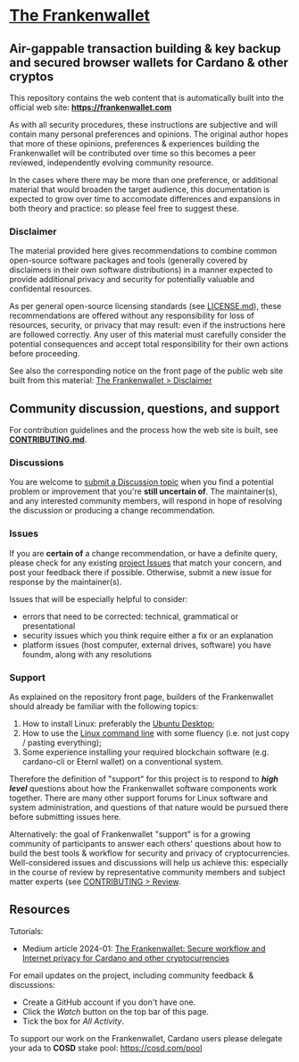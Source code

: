 # [The Frankenwallet](https://frankenwallet.com)

## Air-gappable transaction building & key backup and secured browser wallets for Cardano & other cryptos

This repository contains the web content that is automatically built into the official web site: **https://frankenwallet.com**

As with all security procedures, these instructions are subjective and will contain many personal preferences and opinions.  The original author hopes that more of these opinions, preferences & experiences building the Frankenwallet will be contributed over time so this becomes a peer reviewed, independently evolving community resource.

In the cases where there may be more than one preference, or additional material that would broaden the target audience, this documentation is expected to grow over time to accomodate differences and expansions in both theory and practice: so please feel free to suggest these.

### Disclaimer

The material provided here gives recommendations to combine common open-source software packages and tools (generally covered by disclaimers in their own software distributions) in a manner expected to provide additional privacy and security for potentially valuable and confidental resources.

As per general open-source licensing standards (see [LICENSE.md](LICENSE.md)), these recommendations are offered without any responsibility for loss of resources, security, or privacy that may result: even if the instructions here are followed correctly.  Any user of this material must carefully consider the potential consequences and accept total responsibility for their own actions before proceeding.

See also the corresponding notice on the front page of the public web site built from this material: [The Frankenwallet > Disclaimer](https://frankenwallet.com/#disclaimer)

## Community discussion, questions, and support
[//]: # (the heading before I renamed it; used in M1 PoA:)
<a id="suggesting-updates-to-the-documentation"></a>

For contribution guidelines and the process how the web site is built, see **[CONTRIBUTING.md](CONTRIBUTING.md)**.

### Discussions

You are welcome to [submit a Discussion topic](https://github.com/rphair/frankenwallet/discussions) when you find a potential problem or improvement that you're **still uncertain of**.  The maintainer(s), and any interested community members, will respond in hope of resolving the discussion or producing a change recommendation.

### Issues

If you are **certain of** a change recommendation, or have a definite query, please check for any existing [project Issues](https://github.com/rphair/frankenwallet/issues) that match your concern, and post your feedback there if possible.  Otherwise, submit a new issue for response by the maintainer(s).

Issues that will be especially helpful to consider:
* errors that need to be corrected: technical, grammatical or presentational
* security issues which you think require either a fix or an explanation
* platform issues (host computer, external drives, software) you have foundm, along with any resolutions

### Support

As explained on the repository front page, builders of the Frankenwallet should already be familiar with the following topics:
1. How to install Linux: preferably the [Ubuntu Desktop](https://ubuntu.com/tutorials/install-ubuntu-desktop#1-overview);
1. How to use the [Linux command line](https://github.com/jlevy/the-art-of-command-line#readme) with some fluency (i.e. not just copy / pasting everything);
1. Some experience installing your required blockchain software (e.g. cardano-cli or Eternl wallet) on a conventional system.

Therefore the definition of "support" for this project is to respond to ***high level*** questions about how the Frankenwallet software components work together.  There are many other support forums for Linux software and system administration, and questions of that nature would be pursued there before submitting issues here.

Alternatively: the goal of Frankenwallet "support" is for a growing community of participants to answer each others' questions about how to build the best tools & workflow for security and privacy of cryptocurrencies.  Well-considered issues and discussions will help us achieve this: especially in the course of review by representative community members and subject matter experts (see [CONTRIBUTING > Review](CONTRIBUTING.md#reviews).

## Resources

Tutorials:
* Medium article 2024-01: [The Frankenwallet: Secure workflow and Internet privacy for Cardano and other cryptocurrencies](https://rxphair.medium.com/frankenwallet-secure-private-crypto-workflow-505b841ef23b)

For email updates on the project, including community feedback & discussions:
* Create a GitHub account if you don't have one.
* Click the _Watch_ button on the top bar of this page.
* Tick the box for _All Activity_.

To support our work on the Frankenwallet, Cardano users please delegate your ada to **COSD** stake pool: https://cosd.com/pool


